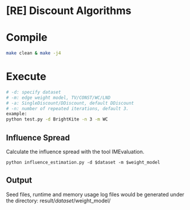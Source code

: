# [RE] Discount Algorithms
# Compile
```sh
make clean & make -j4
```

# Execute
```sh
# -d: specify dataset
# -m: edge weight model, TV/CONST/WC/LND
# -a: SingleDiscount/DDiscount, default DDiscount
# -n: number of repeated iterations, default 3.
example: 
python test.py -d BrightKite -n 3 -m WC
```


## Influence Spread
Calculate the influence spread with the tool IMEvaluation.
```shell
python influence_estimation.py -d $dataset -m $weight_model 
```

## Output
Seed files, runtime and memory usage log files would be generated under the directory: result/$dataset/$weight_model/

